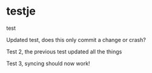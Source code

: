 # testje
test

Updated test, does this only commit a change or crash?

Test 2, the previous test updated all the things

Test 3, syncing should now work!